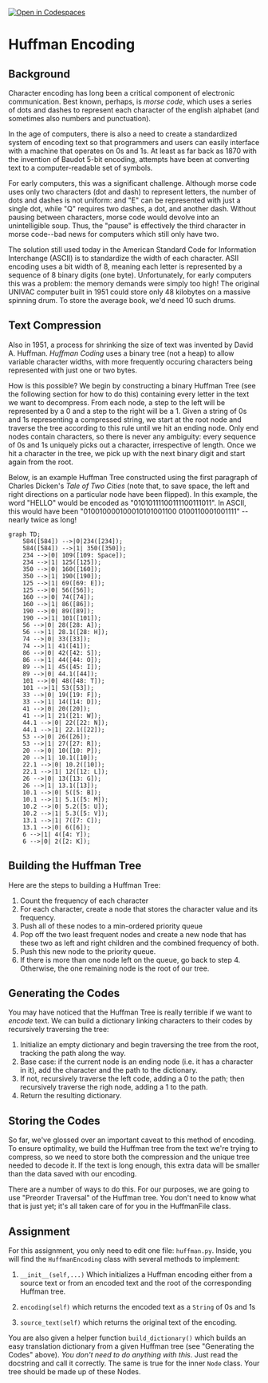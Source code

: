 [![Open in Codespaces](https://classroom.github.com/assets/launch-codespace-2972f46106e565e64193e422d61a12cf1da4916b45550586e14ef0a7c637dd04.svg)](https://classroom.github.com/open-in-codespaces?assignment_repo_id=18072453)
# Huffman Encoding

## Background

Character encoding has long been a critical component of electronic communication. Best known, perhaps, is _morse code_, which uses a series of dots and dashes to represent each character of the english alphabet (and sometimes also numbers and punctuation).

In the age of computers, there is also a need to create a standardized system of encoding text so that programmers and users can easily interface with a machine that operates on 0s and 1s. At least as far back as 1870 with the invention of Baudot 5-bit encoding, attempts have been at converting text to a computer-readable set of symbols.

For early computers, this was a significant challenge. Although morse code uses only two characters (dot and dash) to represent letters, the number of dots and dashes is not uniform: and "E" can be represented with just a single dot, while "Q" requires two dashes, a dot, and another dash. Without pausing between characters, morse code would devolve into an unintelligible soup. Thus, the "pause" is effectively the third character in morse code--bad news for computers which still only have two.

The solution still used today in the American Standard Code for Information Interchange (ASCII) is to standardize the width of each character. ASII encoding uses a bit width of 8, meaning each letter is represented by a sequence of 8 binary digits (one byte). Unfortunately, for early computers this was a problem: the memory demands were simply too high! The original UNIVAC computer built in 1951 could store only 48 kilobytes on a massive spinning drum. To store the average book, we'd need 10 such drums.

## Text Compression

Also in 1951, a process for shrinking the size of text was invented by David A. Huffman. _Huffman Coding_ uses a binary tree (not a heap) to allow variable character widths, with more frequently occuring characters being represented with just one or two bytes.

How is this possible? We begin by constructing a binary Huffman Tree (see the following section for how to do this) containing every letter in the text we want to decompress. From each node, a step to the left will be represented by a 0 and a step to the right will be a 1. Given a string of 0s and 1s representing a compressed string, we start at the root node and traverse the tree according to this rule until we hit an ending node. Only end nodes contain characters, so there is never any ambiguity: every sequence of 0s and 1s uniquely picks out a character, irrespective of length. Once we hit a character in the tree, we pick up with the next binary digit and start again from the root.

Below, is an example Huffman Tree constructed using the first paragraph of Charles Dicken's _Tale of Two Cities_ (note that, to save space, the left and right directions on a particular node have been flipped). In this example, the word "HELLO" would be encoded as "01010111100111100111011". In ASCII, this would have been "010010000100010101001100 0100110001001111" -- nearly twice as long!

```mermaid
graph TD;
    584([584]) -->|0|234([234]);
    584([584]) -->|1| 350([350]);
    234 -->|0| 109([109: Space]);
    234 -->|1| 125([125]);
    350 -->|0| 160([160]);
    350 -->|1| 190([190]);
    125 -->|1| 69([69: E]);
    125 -->|0| 56([56]);
    160 -->|0| 74([74]);
    160 -->|1| 86([86]);
    190 -->|0| 89([89]);
    190 -->|1| 101([101]);
    56 -->|0| 28([28: A]);
    56 -->|1| 28.1([28: H]);
    74 -->|0| 33([33]);
    74 -->|1| 41([41]);
    86 -->|0| 42([42: S]);
    86 -->|1| 44([44: O]);
    89 -->|1| 45([45: I]);
    89 -->|0| 44.1([44]);
    101 -->|0| 48([48: T]);
    101 -->|1| 53([53]);
    33 -->|0| 19([19: F]);
    33 -->|1| 14([14: D]);
    41 -->|0| 20([20]);
    41 -->|1| 21([21: W]);
    44.1 -->|0| 22([22: N]);
    44.1 -->|1| 22.1([22]);
    53 -->|0| 26([26]);
    53 -->|1| 27([27: R]);
    20 -->|0| 10([10: P]);
    20 -->|1| 10.1([10]);
    22.1 -->|0| 10.2([10]);
    22.1 -->|1| 12([12: L]);
    26 -->|0| 13([13: G]);
    26 -->|1| 13.1([13]);
    10.1 -->|0| 5([5: B]);
    10.1 -->|1| 5.1([5: M]);
    10.2 -->|0| 5.2([5: U]);
    10.2 -->|1| 5.3([5: V]);
    13.1 -->|1| 7([7: C]);
    13.1 -->|0| 6([6]);
    6 -->|1| 4([4: Y]);
    6 -->|0| 2([2: K]);
```

## Building the Huffman Tree

Here are the steps to building a Huffman Tree:

1. Count the frequency of each character
2. For each character, create a node that stores the character value and its frequency.
3. Push all of these nodes to a min-ordered priority queue
4. Pop off the two least frequent nodes and create a new node that has these two as left and right children and the combined frequency of both.
5. Push this new node to the priority queue.
6. If there is more than one node left on the queue, go back to step 4. Otherwise, the one remaining node is the root of our tree.

## Generating the Codes

You may have noticed that the Huffman Tree is really terrible if we want to _encode_ text. We can build a dictionary linking characters to their codes by recursively traversing the tree:

1. Initialize an empty dictionary and begin traversing the tree from the root, tracking the path along the way.
2. Base case: if the current node is an ending node (i.e. it has a character in it), add the character and the path to the dictionary.
3. If not, recursively traverse the left code, adding a 0 to the path; then recursively traverse the righ node, adding a 1 to the path.
4. Return the resulting dictionary.

## Storing the Codes

So far, we've glossed over an important caveat to this method of encoding. To ensure optimality, we build the Huffman tree from the text we're trying to compress, so we need to store both the compression and the unique tree needed to decode it. If the text is long enough, this extra data will be smaller than the data saved with our encoding.

There are a number of ways to do this. For our purposes, we are going to use "Preorder Traversal" of the Huffman tree. You don't need to know what that is just yet; it's all taken care of for you in the HuffmanFile class.

## Assignment

For this assignment, you only need to edit one file: `huffman.py`. Inside, you will find the `HuffmanEncoding` class with several methods to implement:

1. `__init__(self,...)` Which initializes a Huffman encoding either from a source text or from an encoded text and the root of the corresponding Huffman tree.

2. `encoding(self)` which returns the encoded text as a `String` of 0s and 1s

3. `source_text(self)` which returns the original text of the encoding.


You are also given a helper function `build_dictionary()` which builds an easy translation dictionary from a given Huffman tree (see "Generating the Codes" above). _You don't need to do anything with this_. Just read the docstring and call it correctly. The same is true for the inner `Node` class. Your tree should be made up of these Nodes.